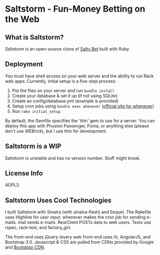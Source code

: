 # Saltstorm - Fun-Money Betting on the Web

## What is Saltstorm?
Saltstorm is an open-source clone of [Salty Bet](http://www.saltybet.com) built with Ruby.

## Deployment
You must have shell access on your web server and the ability to run Rack web apps. Currently, initial setup is a five-step process:

1. Put the files on your server and run `bundle install`
2. Create your database & set it up (if not using SQLite)
3. Create an config/database.yml (example is provided)
4. Setup cron jobs using `bundle exec whenever` ([official site for whenever](https://github.com/javan/whenever))
5. Run `rake initial_setup`

By default, the Gemfile specifies the 'thin' gem to use for a server. You can deploy this app with Phusion Passenger, Puma, or anything else (please don't use WEBrick), but I use thin for development.

## Saltstorm is a WIP
Saltstorm is unstable and has no version number. Stuff might break.

## License Info
AGPL3.

## Saltstorm Uses Cool Technologies
I built Saltstorm with Sinatra (with sinatra-flash) and Sequel. The Rakefile uses Highline for user input. whenever makes the cron job for sending e-mails. mail sends e-mails. RestClient POSTs data to web users. Tests use rspec, rack-test, and factory\_girl.

The front-end uses jQuery (every web front-end uses it), AngularJS, and  Bootstrap 3.0. Javascript & CSS are pulled from CDNs provided by Google and [Bootstrap CDN](http://bootstrapcdn.com).

